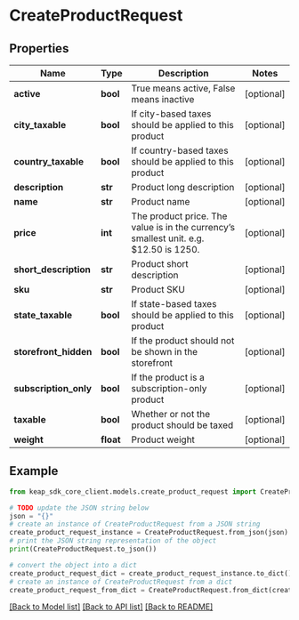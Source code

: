 # CreateProductRequest


## Properties

Name | Type | Description | Notes
------------ | ------------- | ------------- | -------------
**active** | **bool** | True means active, False means inactive | [optional] 
**city_taxable** | **bool** | If city-based taxes should be applied to this product | [optional] 
**country_taxable** | **bool** | If country-based taxes should be applied to this product | [optional] 
**description** | **str** | Product long description | [optional] 
**name** | **str** | Product name | [optional] 
**price** | **int** | The product price. The value is in the currency’s smallest unit. e.g. $12.50 is 1250. | [optional] 
**short_description** | **str** | Product short description | [optional] 
**sku** | **str** | Product SKU | [optional] 
**state_taxable** | **bool** | If state-based taxes should be applied to this product | [optional] 
**storefront_hidden** | **bool** | If the product should not be shown in the storefront | [optional] 
**subscription_only** | **bool** | If the product is a subscription-only product | [optional] 
**taxable** | **bool** | Whether or not the product should be taxed | [optional] 
**weight** | **float** | Product weight | [optional] 

## Example

```python
from keap_sdk_core_client.models.create_product_request import CreateProductRequest

# TODO update the JSON string below
json = "{}"
# create an instance of CreateProductRequest from a JSON string
create_product_request_instance = CreateProductRequest.from_json(json)
# print the JSON string representation of the object
print(CreateProductRequest.to_json())

# convert the object into a dict
create_product_request_dict = create_product_request_instance.to_dict()
# create an instance of CreateProductRequest from a dict
create_product_request_from_dict = CreateProductRequest.from_dict(create_product_request_dict)
```
[[Back to Model list]](../README.md#documentation-for-models) [[Back to API list]](../README.md#documentation-for-api-endpoints) [[Back to README]](../README.md)


